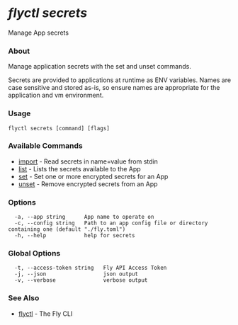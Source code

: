 # _flyctl secrets_

Manage App secrets

### About

Manage application secrets with the set and unset commands.

Secrets are provided to applications at runtime as ENV variables. Names are
case sensitive and stored as-is, so ensure names are appropriate for
the application and vm environment.

### Usage
```
flyctl secrets [command] [flags]
```

### Available Commands
* [import](/docs/flyctl/secrets-import/)	 - Read secrets in name=value from stdin
* [list](/docs/flyctl/secrets-list/)	 - Lists the secrets available to the App
* [set](/docs/flyctl/secrets-set/)	 - Set one or more encrypted secrets for an App
* [unset](/docs/flyctl/secrets-unset/)	 - Remove encrypted secrets from an App

### Options

```
  -a, --app string      App name to operate on
  -c, --config string   Path to an app config file or directory containing one (default "./fly.toml")
  -h, --help            help for secrets
```

### Global Options

```
  -t, --access-token string   Fly API Access Token
  -j, --json                  json output
  -v, --verbose               verbose output
```

### See Also

* [flyctl](/docs/flyctl/help/)	 - The Fly CLI

